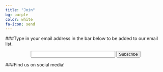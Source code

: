 ```yaml
---
title: "Join"
bg: purple
color: white
fa-icon: send
---
```


###Type in your email address in the bar below to be added to our email list.

<center><form method="POST" action="https://mailman.rice.edu/mailman/subscribe/rice-launch">
   <input type="Text" name="email" size="30" value="">
   <input type="Submit" name="email-button" value="Subscribe">
</form></center>

###Find us on social media!
[<center><i class="fa fa-facebook-square text-white fa-4x"></i></center>](http://www.facebook.com/RiceLaunch)
